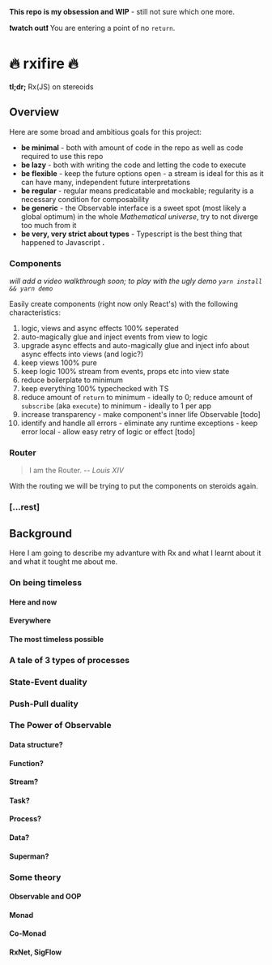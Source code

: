**This repo is my obsession and WIP** - still not sure which one more.

**:heavy_exclamation_mark:watch out:heavy_exclamation_mark:** You are entering a point of no `return`.

# :fire: rxifire :fire:

**tl;dr;** Rx(JS) on stereoids

## Overview

Here are some broad and ambitious goals for this project:

 * **be minimal** - both with amount of code in the repo as well as code required to use this repo
 * **be lazy** - both with writing the code and letting the code to execute
 * **be flexible** - keep the future options open - a stream is ideal for this as it can have many, independent future interpretations
 * **be regular** - regular means predicatable and mockable; regularity is a necessary condition for composability 
 * **be generic** - the Observable interface is a sweet spot (most likely a global optimum) in the whole *Mathematical universe*, try to not diverge too much from it
 * **be very, very strict about types** - Typescript is the best thing that happened to Javascript **.**
 
### Components

*will add a video walkthrough soon; to play with the ugly demo `yarn install && yarn demo`*

Easily create components (right now only React's) with the following characteristics:

  1. logic, views and async effects 100% seperated
  2. auto-magically glue and inject events from view to logic
  3. upgrade async effects and auto-magically glue and inject info about async effects into views (and logic?)
  4. keep views 100% pure
  5. keep logic 100% stream from events, props etc into view state
  6. reduce boilerplate to minimum
  7. keep everything 100% typechecked with TS
  8. reduce amount of `return` to minimum - ideally to 0; reduce amount of `subscribe` (aka `execute`) to minimum - ideally to 1 per app
  9. increase transparency - make component's inner life Observable [todo]
  10. identify and handle all errors - eliminate any runtime exceptions - keep error local - allow easy retry of logic or effect [todo]

### Router

> I am the Router.
>   -- *Louis XIV*

With the routing we will be trying to put the components on steroids again.

### [...rest]

## Background

Here I am going to describe my advanture with Rx and what I learnt about it and what it tought me about me. 

### On being timeless

#### Here and now

#### Everywhere

#### The most timeless possible

### A tale of 3 types of processes

### State-Event duality

### Push-Pull duality

### The Power of Observable

#### Data structure?

#### Function?

#### Stream?

#### Task?

#### Process?

#### Data?

#### Superman?

### Some theory

#### Observable and OOP

#### Monad

#### Co-Monad

#### RxNet, SigFlow